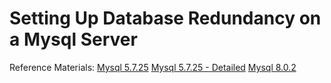 # Setting Up Database Redundancy on a Mysql Server
Reference Materials:
[Mysql 5.7.25](https://www.opsdash.com/blog/mysql-replication-howto.html)
[Mysql 5.7.25 - Detailed](https://thedummit.com/mysql-5-7-how-to-setup-replication-master-slave/)
[Mysql 8.0.2](https://www.digitalocean.com/community/tutorials/how-to-set-up-replication-in-mysql)


